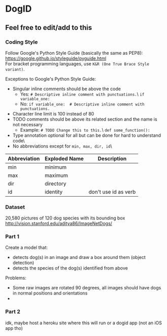 # DogID

## Feel free to edit/add to this

### Coding Style
Follow Google's Python Style Guide (basically the same as PEP8): https://google.github.io/styleguide/pyguide.html \
For bracket programming languages, use `K&R (One True Brace Style variant)`.

Exceptions to Google's Python Style Guide:
- Singular inline comments should be above the code
  - Yes: `# Descriptive inline comment with punctuations.`\ `if variable_one:`
  - No: `if variable_one:  # Descriptive inline comment with punctuations.`
- Character line limit is 100 instead of 80
- TODO comments should be above its related section and the name is not necessary
  - Example: `# TODO Change this to this.`\ `def some_function():`
- Type annotation optional for all but can be done for hard to understand code\
- No abbreviations except for `min, max, dir, id`\

| Abbreviation  | Exploded Name | Description |
| ------------- | ------------- | ----------- |
| min           | minimum       |             |
| max           | maximum       |             |
| dir           | directory     |             |
| id            | identity      | don't use id as verb |


### Dataset
20,580 pictures of 120 dog species with its bounding box\
http://vision.stanford.edu/aditya86/ImageNetDogs/

### Part 1
Create a model that:
- detects dog(s) in an image and draw a box around them (object detection)
- detects the species of the dog(s) identified from above

Problems:
- Some raw images are rotated 90 degrees, all images should have dogs in normal positions and orientations
- 

### Part 2
idk, maybe host a heroku site where this will run or a dogid app (not an iOS app tho)
